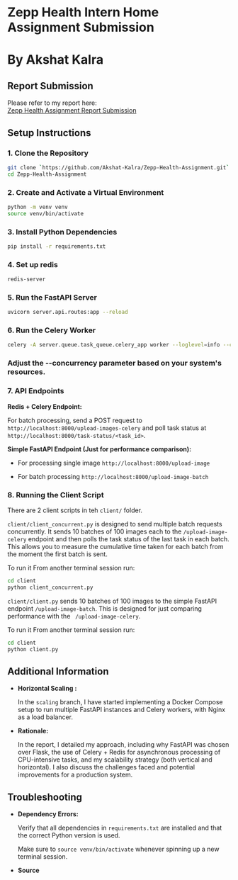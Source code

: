 # Zepp Health Intern Home Assignment Submission
# By Akshat Kalra

## Report Submission
Please refer to my report here:  
[Zepp Health Assignment Report Submission](https://economic-dash-19d.notion.site/zepp-health-assignment-report-akshat-ubc?pvs=4)

## Setup Instructions

### 1. Clone the Repository

```bash
git clone `https://github.com/Akshat-Kalra/Zepp-Health-Assignment.git`
cd Zepp-Health-Assignment
```

### 2. Create and Activate a Virtual Environment
```bash
python -m venv venv
source venv/bin/activate
```

### 3. Install Python Dependencies
```bash
pip install -r requirements.txt
```

### 4. Set up redis
```bash
redis-server
```

### 5. Run the FastAPI Server
```bash
uvicorn server.api.routes:app --reload
```

### 6. Run the Celery Worker
```bash
celery -A server.queue.task_queue.celery_app worker --loglevel=info --concurrency=2
```
### Adjust the --concurrency parameter based on your system's resources.


### 7. API Endpoints
**Redis + Celery Endpoint:**

For batch processing, send a POST request to `http://localhost:8000/upload-images-celery` and poll task status at `http://localhost:8000/task-status/<task_id>`.

**Simple FastAPI Endpoint (Just for performance comparison):**

- For processing single image
`http://localhost:8000/upload-image`

- For batch processing
`http://localhost:8000/upload-image-batch`



### 8. Running the Client Script
There are 2 client scripts in teh `client/` folder.

`client/client_concurrent.py` is designed to send multiple batch requests concurrently. It sends 10 batches of 100 images each to the `/upload-image-celery` endpoint and then polls the task status of the last task in each batch. This allows you to measure the cumulative time taken for each batch from the moment the first batch is sent.

To run it
From another terminal session run:
```bash
cd client
python client_concurrent.py
```

`client/client.py` sends 10 batches of 100 images to the simple FastAPI endpoint `/upload-image-batch`. This is designed for just comparing performance with the ` /upload-image-celery`.

To run it
From another terminal session run:
```bash
cd client
python client.py
```

## Additional Information

- **Horizontal Scaling :**
    
    In the `scaling` branch, I have started implementing a Docker Compose setup to run multiple FastAPI instances and Celery workers, with Nginx as a load balancer.
        
- **Rationale:**
    
    In the report, I detailed my approach, including why FastAPI was chosen over Flask, the use of Celery + Redis for asynchronous processing of CPU-intensive tasks, and my scalability strategy (both vertical and horizontal). I also discuss the challenges faced and potential improvements for a production system.

## Troubleshooting

- **Dependency Errors:**
    
    Verify that all dependencies in `requirements.txt` are installed and that the correct Python version is used.

    Make sure to `source venv/bin/activate` whenever spinning up a new terminal session.

- **Source**